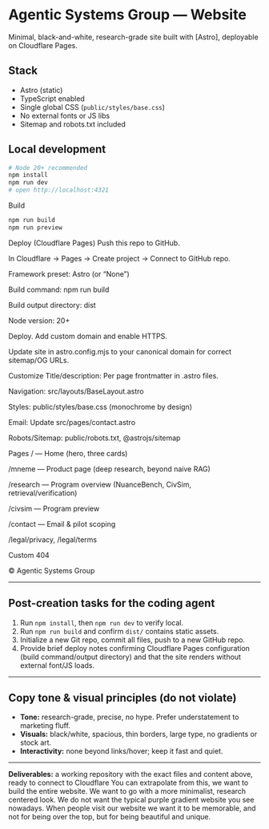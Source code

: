 # Agentic Systems Group — Website

Minimal, black-and-white, research-grade site built with [Astro], deployable on Cloudflare Pages.

## Stack
- Astro (static)
- TypeScript enabled
- Single global CSS (`public/styles/base.css`)
- No external fonts or JS libs
- Sitemap and robots.txt included

## Local development
```bash
# Node 20+ recommended
npm install
npm run dev
# open http://localhost:4321
```

Build
```bash
npm run build
npm run preview
```
Deploy (Cloudflare Pages)
Push this repo to GitHub.

In Cloudflare → Pages → Create project → Connect to GitHub repo.

Framework preset: Astro (or “None”)

Build command: npm run build

Build output directory: dist

Node version: 20+

Deploy. Add custom domain and enable HTTPS.

Update site in astro.config.mjs to your canonical domain for correct sitemap/OG URLs.

Customize
Title/description: Per page frontmatter in .astro files.

Navigation: src/layouts/BaseLayout.astro

Styles: public/styles/base.css (monochrome by design)

Email: Update src/pages/contact.astro

Robots/Sitemap: public/robots.txt, @astrojs/sitemap

Pages
/ — Home (hero, three cards)

/mneme — Product page (deep research, beyond naive RAG)

/research — Program overview (NuanceBench, CivSim, retrieval/verification)

/civsim — Program preview

/contact — Email & pilot scoping

/legal/privacy, /legal/terms

Custom 404

© Agentic Systems Group

---

## Post-creation tasks for the coding agent
1. Run `npm install`, then `npm run dev` to verify local.
2. Run `npm run build` and confirm `dist/` contains static assets.
3. Initialize a new Git repo, commit all files, push to a new GitHub repo.
4. Provide brief deploy notes confirming Cloudflare Pages configuration (build command/output directory) and that the site renders without external font/JS loads.

---

## Copy tone & visual principles (do not violate)
- **Tone:** research-grade, precise, no hype. Prefer understatement to marketing fluff.
- **Visuals:** black/white, spacious, thin borders, large type, no gradients or stock art.
- **Interactivity:** none beyond links/hover; keep it fast and quiet.

---

**Deliverables:** a working repository with the exact files and content above, ready to connect to Cloudflare  You can extrapolate from this, we want to build the entire website. We want to go with a more minimalist, research centered look. We do not want the typical purple gradient website you see nowadays. When people visit our website we want it to be memorable, and not for being over the top, but for being beautiful and unique.

